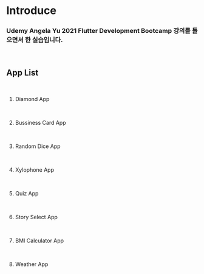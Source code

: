# Introduce
<h3>Udemy Angela Yu 2021 Flutter Development Bootcamp 강의를 들으면서 한 실습입니다.</h3>
<br>

## App List
<br>

1. Diamond App  
<br>

2. Bussiness Card App  
<br>  

3. Random Dice App  
<br>  

4. Xylophone App
<br>

5. Quiz App
<br>

6. Story Select App
<br>

7. BMI Calculator App
<br>

8. Weather App
<br>
